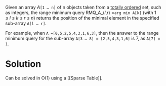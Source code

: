 Given an array _A_`[1 … n]` of n objects taken from a [totally ordered](https://en.wikipedia.org/wiki/Total_order "Total order") set, such as integers, the range minimum query RMQ_A_(_l_,_r_) =``arg min A[k]`` (with 1 ≤ _l_ ≤ _k_ ≤ _r_ ≤ _n_) returns the position of the minimal element in the specified sub-array `A[l … r]`.

For example, when ``A =[0,5,2,5,4,3,1,6,3]``, then the answer to the range minimum query for the sub-array `A[3 … 8] = [2,5,4,3,1,6]` is 7, as `A[7] = 1`.

# Solution
Can be solved in O(1) using a [[Sparse Table]].